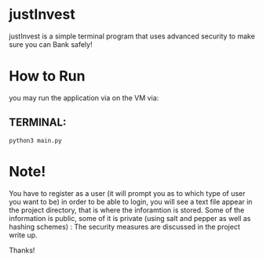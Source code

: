 # justInvest

justInvest is a simple terminal program that uses advanced security to make sure you can Bank safely! 

# How to Run

you may run the application via on the VM via: 

## TERMINAL:

```
python3 main.py
```

# Note!
You have to register as a user (it will prompt you as to which type of user you want to be) in order to be able to login, you will see a text file appear in the project directory, that is where the inforamtion is stored. Some of the information is public, some of it is private (using salt and pepper as well as hashing schemes) : The security measures are discussed in the project write up.

Thanks!



